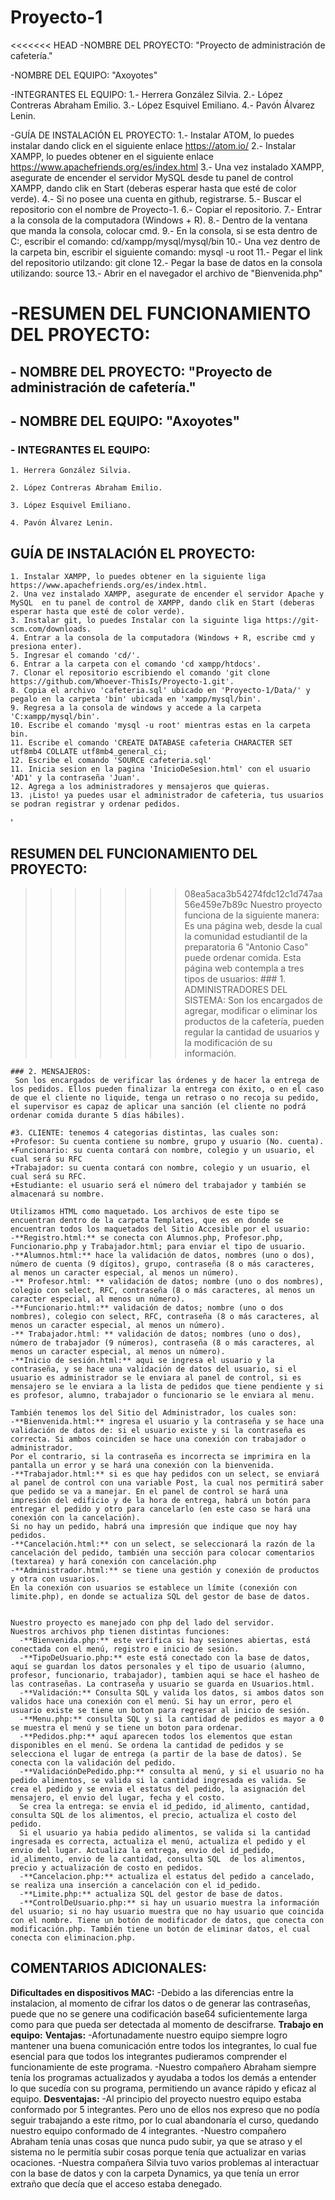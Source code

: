 # Proyecto-1
<<<<<<< HEAD
-NOMBRE DEL PROYECTO: "Proyecto de administración de cafetería."

-NOMBRE DEL EQUIPO: "Axoyotes"

-INTEGRANTES EL EQUIPO:
    1.- Herrera González Silvia.
    2.- López Contreras Abraham Emilio.
    3.- López Esquivel Emiliano.
    4.- Pavón Álvarez Lenin.

-GUÍA DE INSTALACIÓN EL PROYECTO:
    1.- Instalar ATOM,  lo puedes instalar dando click en el siguiente enlace https://atom.io/
    2.- Instalar XAMPP, lo puedes obtener en el siguiente enlace https://www.apachefriends.org/es/index.html
    3.- Una vez instalado XAMPP, asegurate de encender el servidor MySQL desde tu panel de control XAMPP, dando clik en Start (deberas esperar hasta que esté de color verde).
    4.- Si no posee una cuenta en github, registrarse.
    5.- Buscar el repositorio con el nombre de Proyecto-1.
    6.- Copiar el repositorio.
    7.- Entrar a la consola de la computadora (Windows + R).
    8.- Dentro de la ventana que manda la consola, colocar cmd.
    9.- En la consola, si se esta dentro de C:, escribir el comando: cd/xampp/mysql/mysql/bin
    10.- Una vez dentro de la carpeta bin, escribir el siguiente comando: mysql -u root
    11.- Pegar el link del repositorio utilzando: git clone <pegar el link del repositorio>
    12.- Pegar la base de datos en la consola utilizando: source <pegar la base de datos>
    13.- Abrir en el navegador el archivo de "Bienvenida.php"

-RESUMEN DEL FUNCIONAMIENTO DEL PROYECTO:
=======
## - NOMBRE DEL PROYECTO: "Proyecto de administración de cafetería."

## - NOMBRE DEL EQUIPO: "Axoyotes"

### - INTEGRANTES EL EQUIPO:

    1. Herrera González Silvia.

    2. López Contreras Abraham Emilio.

    3. López Esquivel Emiliano.

    4. Pavón Álvarez Lenin.

## GUÍA DE INSTALACIÓN EL PROYECTO:
    1. Instalar XAMPP, lo puedes obtener en la siguiente liga https://www.apachefriends.org/es/index.html.
    2. Una vez instalado XAMPP, asegurate de encender el servidor Apache y MySQL  en tu panel de control de XAMPP, dando clik en Start (deberas esperar hasta que esté de color verde).
    3. Instalar git, lo puedes Instalar con la siguinte liga https://git-scm.com/downloads.
    4. Entrar a la consola de la computadora (Windows + R, escribe cmd y presiona enter).
    5. Ingresar el comando 'cd/'.
    6. Entrar a la carpeta con el comando 'cd xampp/htdocs'.
    7. Clonar el repositorio escribiendo el comando 'git clone https://github.com/Whoever-ThisIs/Proyecto-1.git'.
    8. Copia el archivo 'cafeteria.sql' ubicado en 'Proyecto-1/Data/' y pegalo en la carpeta 'bin' ubicada en 'xampp/mysql/bin'.
    9. Regresa a la consola de windows y accede a la carpeta 'C:xampp/mysql/bin'.
    10. Escribe el comando 'mysql -u root' mientras estas en la carpeta bin.
    11. Escribe el comando 'CREATE DATABASE cafeteria CHARACTER SET utf8mb4 COLLATE utf8mb4_general_ci;
    12. Escribe el comando 'SOURCE cafeteria.sql'
    11. Inicia sesion en la pagina 'InicioDeSesion.html' con el usuario 'AD1' y la contraseña 'Juan'.
    12. Agrega a los administradores y mensajeros que quieras.
    13. ¡Listo! ya puedes usar el administrador de cafeteria, tus usuarios se podran registrar y ordenar pedidos.
'


## RESUMEN DEL FUNCIONAMIENTO DEL PROYECTO:
>>>>>>> 08ea5aca3b54274fdc12c1d747aa56e459e7b89c
    Nuestro proyecto funciona de la siguiente manera:
    Es una página web, desde la cual la comunidad estudiantil de la preparatoria 6 "Antonio Caso" puede ordenar comida. Esta página web contempla a tres tipos de usuarios:
    ### 1. ADMINISTRADORES DEL SISTEMA:
    Son los encargados de agregar, modificar o eliminar los productos de la cafetería, pueden regular la cantidad de usuarios y la modificación de su información.

    ### 2. MENSAJEROS:
     Son los encargados de verificar las órdenes y de hacer la entrega de los pedidos. Ellos pueden finalizar la entrega con éxito, o en el caso de que el cliente no liquide, tenga un retraso o no recoja su pedido, el supervisor es capaz de aplicar una sanción (el cliente no podrá ordenar comida durante 5 días hábiles).

    #3. CLIENTE: tenemos 4 categorias distintas, las cuales son:
    +Profesor: Su cuenta contiene su nombre, grupo y usuario (No. cuenta).
    +Funcionario: su cuenta contará con nombre, colegio y un usuario, el cual será su RFC
    +Trabajador: su cuenta contará con nombre, colegio y un usuario, el cual será su RFC.
    +Estudiante: el usuario será el número del trabajador y también se almacenará su nombre.

    Utilizamos HTML como maquetado. Los archivos de este tipo se encuentran dentro de la carpeta Templates, que es en donde se encuentran todos los maquetados del Sitio Accesible por el usuario:
    -**Registro.html:** se conecta con Alumnos.php, Profesor.php, Funcionario.php y Trabajador.html; para enviar el tipo de usuario.
    -**Alumnos.html:** hace la validación de datos, nombres (uno o dos), número de cuenta (9 dígitos), grupo, contraseña (8 o más caracteres, al menos un caracter especial, al menos un número).
    -** Profesor.html: ** validación de datos; nombre (uno o dos nombres), colegio con select, RFC, contraseña (8 o más caracteres, al menos un caracter especial, al menos un número).
    -**Funcionario.html:** validación de datos; nombre (uno o dos nombres), colegio con select, RFC, contraseña (8 o más caracteres, al menos un caracter especial, al menos un número).
    -** Trabajador.html: ** validación de datos; nombres (uno o dos), número de trabajador (9 números), contraseña (8 o más caracteres, al menos un caracter especial, al menos un número).
    -**Inicio de sesión.html:** aqui se ingresa el usuario y la contraseña, y se hace una validación de datos del usuario, si el usuario es administrador se le enviara al panel de control, si es mensajero se le enviara a la lista de pedidos que tiene pendiente y si es profesor, alumno, trabajador o funcionario se le enviara al menu.

    También tenemos los del Sitio del Administrador, los cuales son:
    -**Bienvenida.html:** ingresa el usuario y la contraseña y se hace una validación de datos de: si el usuario existe y si la contraseña es correcta. Si ambos coinciden se hace una conexión con trabajador o administrador.
    Por el contrario, si la contraseña es incorrecta se imprimira en la pantalla un error y se hará una conexión con la bienvenida.
    -**Trabajador.html:** si es que hay pedidos con un select, se enviará al panel de control con una variable Post, la cual nos permitirá saber que pedido se va a manejar. En el panel de control se hará una impresión del edificio y de la hora de entrega, habrá un botón para entregar el pedido y otro para cancelarlo (en este caso se hará una conexión con la cancelación).
    Si no hay un pedido, habrá una impresión que indique que noy hay pedidos.
    -**Cancelación.html:** con un select, se seleccionará la razón de la cancelación del pedido, también una sección para colocar comentarios (textarea) y hará conexión con cancelación.php
    -**Administrador.html:** se tiene una gestión y conexión de productos y otra con usuarios.
    En la conexión con usuarios se establece un límite (conexión con limite.php), en donde se actualiza SQL del gestor de base de datos.


    Nuestro proyecto es manejado con php del lado del servidor.
    Nuestros archivos php tienen distintas funciones:
      -**Bienvenida.php:** este verifica si hay sesiones abiertas, está conectada con el menú, registro e inicio de sesión.
      -**TipoDeUsuario.php:** este está conectado con la base de datos, aquí se guardan los datos personales y el tipo de usuario (alumno, profesor, funcionario, trabajador), tambien aqui se hace el hasheo de las contraseñas. La contraseña y usuario se guarda en Usuarios.html.
      -**Validación:** Consulta SQL y valida los datos, si ambos datos son validos hace una conexión con el menú. Si hay un error, pero el usuario existe se tiene un boton para regresar al inicio de sesión.
      -**Menu.php:** consulta SQL y si la cantidad de pedidos es mayor a 0 se muestra el menú y se tiene un boton para ordenar.
      -**Pedidos.php:** aquí aparecen todos los elementos que estan disponibles en el menú. Se ordena la cantidad de pedidos y se selecciona el lugar de entrega (a partir de la base de datos). Se conecta con la validación del pedido.
      -**ValidaciónDePedido.php:** consulta al menú, y si el usuario no ha pedido alimentos, se valida si la cantidad ingresada es valida. Se crea el pedido y se envia el estatus del pedido, la asignación del mensajero, el envio del lugar, fecha y el costo.
      Se crea la entrega: se envia el id_pedido, id_alimento, cantidad, consulta SQL de los alimentos, el precio, actualiza el costo del pedido.
      Si el usuario ya habia pedido alimentos, se valida si la cantidad ingresada es correcta, actualiza el menú, actualiza el pedido y el envio del lugar. Actualiza la entrega, envio del id_pedido, id_alimento, envio de la cantidad, consulta SQL  de los alimentos, precio y actualización de costo en pedidos.
      -**Cancelacion.php:** actualiza el estatus del pedido a cancelado, se realiza una inserción a cancelación con el id_pedido.
      -**Limite.php:** actualiza SQL del gestor de base de datos.
      -**ControlDeUsuario.php:** si hay un usuario muestra la información del usuario; si no hay usuario muestra que no hay usuario que coincida con el nombre. Tiene un botón de modificador de datos, que conecta con modificación.php. También tiene un botón de eliminar datos, el cual conecta con eliminacion.php.


## COMENTARIOS ADICIONALES:
**Dificultades en dispositivos MAC:**
-Debido a las diferencias entre la instalacion, al momento de cifrar los datos o de generar las contraseñas, puede que no se genere una codificación base64 suficientemente larga como para que pueda ser detectada al momento de descifrarse.
**Trabajo en equipo:**
**Ventajas:**
-Afortunadamente nuestro equipo siempre logro mantener una buena comunicación entre todos los integrantes, lo cual fue esencial para que todos los integrantes pudieramos comprender el funcionamiente de este programa.
-Nuestro compañero Abraham siempre tenía los programas actualizados y ayudaba a todos los demás a entender lo que sucedía con su programa, permitiendo un avance rápido y eficaz al equipo.
**Desventajas:**
-Al principio del proyecto nuestro equipo estaba conformado por 5 integrantes. Pero uno de ellos nos expreso que no podía seguir trabajando a este ritmo, por lo cual abandonaría el curso, quedando nuestro equipo conformado de 4 integrantes.
-Nuestro compañero Abraham tenía unas cosas que nunca pudo subir, ya que se atraso y el sistema no le permitía subir cosas porque tenía que actualizar en varias ocaciones.
-Nuestra compañera Silvia tuvo varios problemas al interactuar con la base de datos y con la carpeta Dynamics, ya que tenía un error extraño que decía que el acceso estaba denegado.
